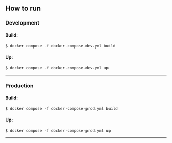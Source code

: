 ## How to run

### Development
#### Build:
`$ docker compose -f docker-compose-dev.yml build`

#### Up:
`$ docker compose -f docker-compose-dev.yml up`

----

### Production
#### Build:
`$ docker compose -f docker-compose-prod.yml build`

#### Up:
`$ docker compose -f docker-compose-prod.yml up`

----

